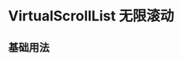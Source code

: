 # VirtualScrollList 无限滚动

## 基础用法

<demo src="./virtual-scroll-list/virtual-base.vue" desc="支持大量数据展示的滚动列表"></demo>

